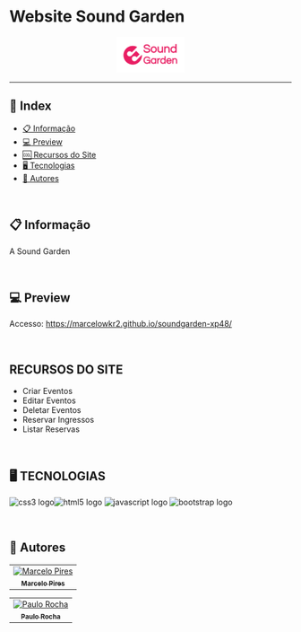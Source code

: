# Website Sound Garden
<p align="center"><img alt="logo" height="64" src="./img/Sound-logo (1).png"></p>

<hr>

## 📕 Index
- [📋 Informação](#Informação)
- [:computer: Preview](#preview)
- [:cool: Recursos do Site](#recursos-site)
- [🖥 Tecnologias](#tecnologias)
- [📝 Autores](#autores) 

<br>

## 📋 Informação

<p align="left"> A Sound Garden </p>

<br>

## :computer: Preview

Accesso: https://marcelowkr2.github.io/soundgarden-xp48/


<br>

## RECURSOS DO SITE
* Criar Eventos
* Editar Eventos
* Deletar Eventos
* Reservar Ingressos
* Listar Reservas

<br>

## 🖥 TECNOLOGIAS
<img src="https://cdn.jsdelivr.net/gh/devicons/devicon/icons/css3/css3-original.svg" height="40" width="52" alt="css3 logo"  /><img src="https://cdn.jsdelivr.net/gh/devicons/devicon/icons/html5/html5-original.svg" height="40" width="52" alt="html5 logo"  />
<img src="https://cdn.jsdelivr.net/gh/devicons/devicon/icons/javascript/javascript-original.svg" height="40" width="52" alt="javascript logo"  />
<img src="https://cdn.jsdelivr.net/gh/devicons/devicon/icons/bootstrap/bootstrap-original.svg" height="40" width="52" alt="bootstrap logo"  />

<br>

## 📝 Autores

<table>
	<tr>
		<td align="center">
			<a href="https://github.com/marcelowkr2">
				<img
					width="100px"
					height="auto"
					src="https://avatars.githubusercontent.com/u/119169432?v=4"
					alt="Marcelo Pires"
				/>
				<br />
				<sub>
					<b>Marcelo Pires</b>
				</sub>
			</a>
		</td>
   
</table>

<table>
	<tr>
		<td align="center">
			<a href="https://github.com/paulorocha11">
				<img
					width="100px"
					height="auto"
					src="https://avatars.githubusercontent.com/u/122940939?v=4"
					alt="Paulo Rocha"
				/>
				<br />
				<sub>
					<b>Paulo Rocha</b>
				</sub>
			</a>
		</td>
   
</table>